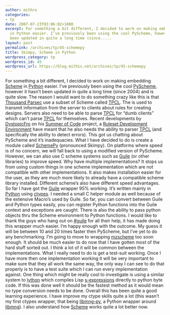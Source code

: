 ```yaml
---
author: mithro
categories:
- tp
date: 2007-07-23T03:06:02+1000
excerpt: For something a bit different, I decided to work on making embedding Scheme
  in Python easier. I’ve previously been using the cool PyScheme, however it hasn’t
  been updated in quite a long time (since.....
layout: post
permalink: /archives/tp/45-schemepy
title: Skimpy, Scheme in Python
wordpress_category: tp
wordpress_id: 45
wordpress_url: https://blog.mithis.net/archives/tp/45-schemepy
---
```

For something a bit different, I decided to work on making embedding [Scheme](http://www.schemers.org/) in [Python](http://www.python.org/) easier. I’ve previously been using the cool [PyScheme](http://http://hkn.eecs.berkeley.edu/~dyoo/python/pyscheme/), however it hasn’t been updated in quite a long time (since 2004) and is quite slow.
The reason I would want to do something crazy like this is that [Thousand Parsec](http://www.thousandparsec.net/) use a subset of Scheme called [TPCL](http://www.thousandparsec.net/tp/dev/documents/ncl.php). The is used to transmit information from the server to clients about rules for creating designs. Servers also need to be able to parse [TPCL](http://www.thousandparsec.net/tp/dev/documents/ncl.php) for “dumb clients” which can’t parse [TPCL](http://www.thousandparsec.net/tp/dev/documents/ncl.php) for themselves.
Recent developments by [DystopicFro](http://dystopicfro.blogspot.com/index.html) on his [Summer of Code](http://code.google.com/soc) project, a [Ruleset](http://git.thousandparsec.net/gitweb/gitweb.cgi?p=tpruledev.git;a=summary)[ Development Environment](http://git.thousandparsec.net/gitweb/gitweb.cgi?p=tpruledev.git;a=summary) have meant that he also needs the ability to parser [TPCL](http://www.thousandparsec.net/tp/dev/documents/ncl.php) (and specifically the ability to detect errors). This got us chatting about PyScheme and it’s inadequacies.
What I have decided to do is create a module called [SchemePy](http://git.thousandparsec.net/gitweb/gitweb.cgi?p=schemepy.git;a=summary) (pronounced Skimpy). On platforms where speed is of no concern, we will fall back to using a modified version of PyScheme. However, we can also use C scheme systems such as [Guile](http://www.gnu.org/software/guile/guile.html) (or other libraries) to improve speed.
Why have multiple implementations? It stops us from using custom things in one scheme implementation which are not compatible with other implementations. It also makes installation easier for the user, as they are much more likely to already have a compatible scheme library installed. Different scheme’s also have different speed advantages.
So far I have got the [Guile](http://www.gnu.org/software/guile/guile.html) wrapper 95% working. It’s written mainly in [Python](http://www.python.org/) using [ctypes](http://python.net/crew/theller/ctypes/). I needed a small C helper module as well because of the extensive Macro’s used by Guile. So far, you can convert between Guile and Python types easily, you can register Python functions into the Guile context and exceptions are caught. There is also the ability to pass  python objects thru the Scheme environment to Python functions. I would like to thank the guys who hang out on [#guile](irc://irc.freenode.org/#guile) for all their help, it has made doing this wrapper much easier.
I’m happy enough with the outcome. My guess it will be between 10 and 20 times faster then PyScheme, but I’ve yet to do any benchmarking. I’m going to move to wrapping [mzscheme](http://www.plt-scheme.org/software/mzscheme/) too soon enough. It should be much easier to do now that I have gotten most of the hard stuff sorted out. I think a lot of it will be common between the implementations.
What I really need to do is get a test-suit working. Once I have more then one implementation working  it will be very important to make sure that they all work the same way, the only way I can see to do that properly is to have a test suite which I can run every implementation against.
One thing which might be really cool to investigate is using a similar system to [lython](http://web.archive.org/web/20040607171956/http://www.caddr.com/code/lython/) which compiles Lisp [s-expressions](http://en.wikipedia.org/wiki/Sexp) directly to python byte code. If this was done well it should be the fastest method as it would mean no type conversion needs to be done.
Overall this has been quite a good learning experience. I have improve my ctype skills quite a lot (this wasn’t my first ctypes wrapper, that being [libmng-py](http://git.thousandparsec.net/repos/libmng-py/doc/), a Python wrapper around [libmng](http://www.libmng.com/)). I also understand how [Scheme](http://www.schemers.org/) works quite a lot better now.
